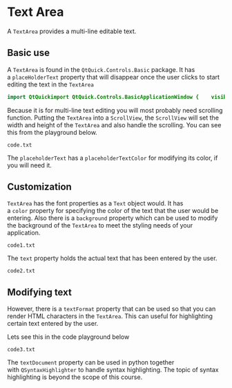 # Text Area

A `TextArea` provides a multi-line editable text.

## Basic use[](https://www.educative.io/pageeditor/6586453712175104/6144552105934848/6371466972233728#Basic-use)

A `TextArea` is found in the `QtQuick.Controls.Basic` package. It has a `placeHolderText` property that will disappear once the user clicks to start editing the text in the `TextArea`

```qml
import QtQuickimport QtQuick.Controls.BasicApplicationWindow {    visible: true    width: 800    height: 600    title: "Text Area"    TextArea {        placeholderText: "Enter text here..."    }}
```

Because it is for multi-line text editing you will most probably need scrolling function. Putting the `TextArea` into a `ScrollView`, the `ScrollView` will set the width and height of the `TextArea` and also handle the scrolling. You can see this from the playground below.

`code.txt`

The `placeholderText` has a `placeholderTextColor` for modifying its color, if you will need it.

## Customization[](https://www.educative.io/pageeditor/6586453712175104/6144552105934848/6371466972233728#Customization)

`TextArea` has the font properties as a `Text` object would. It has a `color` property for specifying the color of the text that the user would be entering. Also there is a `background` property which can be used to modify the background of the `TextArea` to meet the styling needs of your application.

`code1.txt`

The `text` property holds the actual text that has been entered by the user.

`code2.txt`

## Modifying text[](https://www.educative.io/pageeditor/6586453712175104/6144552105934848/6371466972233728#Modifying-text)

However, there is a `textFormat` property that can be used so that you can render HTML characters in the `TextArea`. This can useful for highlighting certain text entered by the user.

Lets see this in the code playground below

`code3.txt`

The `textDocument` property can be used in python together with `QSyntaxHighlighter` to handle syntax highlighting. The topic of syntax highlighting is beyond the scope of this course.
